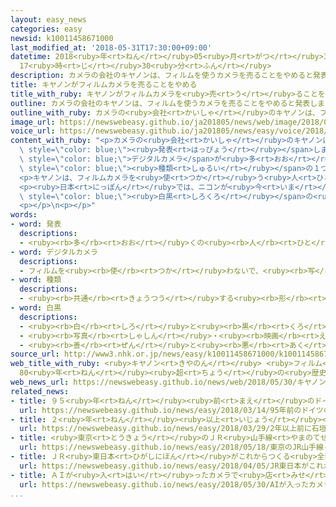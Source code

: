```yaml
---
layout: easy_news
categories: easy
newsid: k10011458671000
last_modified_at: '2018-05-31T17:30:00+09:00'
datetime: 2018<ruby>年<rt>ねん</rt></ruby>05<ruby>月<rt>がつ</rt></ruby>31<ruby>日<rt>にち</rt></ruby>
  17<ruby>時<rt>じ</rt></ruby>30<ruby>分<rt>ふん</rt></ruby>
description: カメラの会社のキヤノンは、フィルムを使うカメラを売ることをやめると発表しました。
title: キヤノンがフィルムカメラを売ることをやめる
title_with_ruby: キヤノンがフィルムカメラを<ruby>売<rt>う</rt></ruby>ることをやめる
outline: カメラの会社のキヤノンは、フィルムを使うカメラを売ることをやめると発表しました。
outline_with_ruby: カメラの<ruby>会社<rt>かいしゃ</rt></ruby>のキヤノンは、フィルムを<ruby>使<rt>つか</rt></ruby>うカメラを<ruby>売<rt>う</rt></ruby>ることをやめると<ruby>発表<rt>はっぴょう</rt></ruby>しました。
image_url: https://newswebeasy.github.io/ja201805/news/web/image/2018/05/30/K10011458671_1805302002_1805302006_01_02.jpg
voice_url: https://newswebeasy.github.io/ja201805/news/easy/voice/2018/05/31/k10011458671000.mp4
content_with_ruby: "<p>カメラの<ruby>会社<rt>かいしゃ</rt></ruby>のキヤノンは、フィルムを<ruby>使<rt>つか</rt></ruby>うカメラを<ruby>売<rt>う</rt></ruby>ることをやめると<span\
  \ style=\"color: blue;\"><ruby>発表<rt>はっぴょう</rt></ruby></span>しました。</p>\n<p>キヤノンは<ruby>会社<rt>かいしゃ</rt></ruby>ができた１９３７<ruby>年<rt>ねん</rt></ruby>からずっとフィルムカメラを<ruby>売<rt>う</rt></ruby>ってきました。しかし、<ruby>最近<rt>さいきん</rt></ruby>は<span\
  \ style=\"color: blue;\">デジタルカメラ</span>が<ruby>多<rt>おお</rt></ruby>くなって、キヤノンのフィルムカメラは「ＥＯＳー１ｖ」という<span\
  \ style=\"color: blue;\"><ruby>種類<rt>しゅるい</rt></ruby></span>の１つだけになっていました。</p>\n\
  <p>キヤノンは、フィルムカメラを<ruby>使<rt>つか</rt></ruby>う<ruby>人<rt>ひと</rt></ruby>が<ruby>少<rt>すく</rt></ruby>なくなって、<ruby>売<rt>う</rt></ruby>り<ruby>続<rt>つづ</rt></ruby>けることが<ruby>難<rt>むずか</rt></ruby>しくなったと<ruby>言<rt>い</rt></ruby>っています。</p>\n\
  <p><ruby>日本<rt>にっぽん</rt></ruby>では、ニコンが<ruby>今<rt>いま</rt></ruby>もフィルムカメラを<ruby>売<rt>う</rt></ruby>り<ruby>続<rt>つづ</rt></ruby>けています。<ruby>富士<rt>ふじ</rt></ruby>フイルムは<span\
  \ style=\"color: blue;\"><ruby>白黒<rt>しろくろ</rt></ruby></span>の<ruby>写真<rt>しゃしん</rt></ruby>のフィルムを<ruby>売<rt>う</rt></ruby>ることを<ruby>今年<rt>ことし</rt></ruby>１０<ruby>月<rt>がつ</rt></ruby>でやめると<ruby>言<rt>い</rt></ruby>っています。</p>\n\
  <p></p>\n<p></p>"
words:
- word: 発表
  descriptions:
  - <ruby><rb>多</rb><rt>おお</rt></ruby>くの<ruby><rb>人</rb><rt>ひと</rt></ruby>に<ruby><rb>広</rb><rt>ひろ</rt></ruby>く<ruby><rb>知</rb><rt>し</rt></ruby>らせること。
- word: デジタルカメラ
  descriptions:
  - フィルムを<ruby><rb>使</rb><rt>つか</rt></ruby>わないで、<ruby><rb>写</rb><rt>うつ</rt></ruby>したものを<ruby><rb>特別</rb><rt>とくべつ</rt></ruby>な<ruby><rb>信号</rb><rt>しんごう</rt></ruby>に<ruby><rb>変</rb><rt>か</rt></ruby>えて、<ruby><rb>記録</rb><rt>きろく</rt></ruby>できるようにしたカメラ。デジカメ。
- word: 種類
  descriptions:
  - <ruby><rb>共通</rb><rt>きょうつう</rt></ruby>する<ruby><rb>形</rb><rt>かたち</rt></ruby>や<ruby><rb>性質</rb><rt>せいしつ</rt></ruby>によって<ruby><rb>分</rb><rt>わ</rt></ruby>けたもの。
- word: 白黒
  descriptions:
  - <ruby><rb>白</rb><rt>しろ</rt></ruby>と<ruby><rb>黒</rb><rt>くろ</rt></ruby>。
  - <ruby><rb>写真</rb><rt>しゃしん</rt></ruby>・<ruby><rb>映画</rb><rt>えいが</rt></ruby>などで、<ruby><rb>白</rb><rt>しろ</rt></ruby>と<ruby><rb>黒</rb><rt>くろ</rt></ruby>だけの<ruby><rb>色</rb><rt>いろ</rt></ruby>のもの。
  - <ruby><rb>善</rb><rt>ぜん</rt></ruby>と<ruby><rb>悪</rb><rt>あく</rt></ruby>。<ruby><rb>無罪</rb><rt>むざい</rt></ruby>と<ruby><rb>有罪</rb><rt>ゆうざい</rt></ruby>。
source_url: http://www3.nhk.or.jp/news/easy/k10011458671000/k10011458671000.html
web_title_with_ruby: <ruby>キヤノン<rt>きやのん</rt></ruby> <ruby>フィルム<rt>ふぃるむ</rt></ruby><ruby>カメラ<rt>かめら</rt></ruby><ruby>販売<rt>はんばい</rt></ruby><ruby>終了<rt>しゅうりょう</rt></ruby>
  80<ruby>年<rt>ねん</rt></ruby><ruby>超<rt>ちょう</rt></ruby>の<ruby>歴史<rt>れきし</rt></ruby>に<ruby>幕<rt>まく</rt></ruby>
web_news_url: https://newswebeasy.github.io/news/web/2018/05/30/キヤノン-フィルムカメラ販売終了-80年超の歴史に幕
related_news:
- title: ９５<ruby>年<rt>ねん</rt></ruby><ruby>前<rt>まえ</rt></ruby>のドイツのカメラが３<ruby>億<rt>おく</rt></ruby><ruby>円<rt>えん</rt></ruby><ruby>以上<rt>いじょう</rt></ruby>になる
  url: https://newswebeasy.github.io/news/easy/2018/03/14/95年前のドイツのカメラが3億円以上になる
- title: ２<ruby>年<rt>ねん</rt></ruby><ruby>以上<rt>いじょう</rt></ruby><ruby>前<rt>まえ</rt></ruby>に<ruby>石垣島<rt>いしがきじま</rt></ruby>でなくしたカメラが<ruby>台湾<rt>たいわん</rt></ruby>で<ruby>見<rt>み</rt></ruby>つかる
  url: https://newswebeasy.github.io/news/easy/2018/03/29/2年以上前に石垣島でなくしたカメラが台湾で見つかる
- title: <ruby>東京<rt>とうきょう</rt></ruby>のＪＲ<ruby>山手線<rt>やまのてせん</rt></ruby>　１９<ruby>日<rt>にち</rt></ruby>からカメラがついた<ruby>車両<rt>しゃりょう</rt></ruby>が<ruby>走<rt>はし</rt></ruby>る
  url: https://newswebeasy.github.io/news/easy/2018/05/18/東京のJR山手線-19日からカメラがついた車両が走る
- title: ＪＲ<ruby>東日本<rt>ひがしにほん</rt></ruby>がこれからつくる<ruby>全部<rt>ぜんぶ</rt></ruby>の<ruby>電車<rt>でんしゃ</rt></ruby>にカメラを<ruby>付<rt>つ</rt></ruby>ける
  url: https://newswebeasy.github.io/news/easy/2018/04/05/JR東日本がこれからつくる全部の電車にカメラを付ける
- title: ＡＩが<ruby>入<rt>はい</rt></ruby>ったカメラで<ruby>店<rt>みせ</rt></ruby>の<ruby>品物<rt>しなもの</rt></ruby>を<ruby>盗<rt>ぬす</rt></ruby>まれないようにする
  url: https://newswebeasy.github.io/news/easy/2018/05/30/AIが入ったカメラで店の品物を盗まれないようにする
...
```

